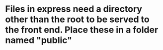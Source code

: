 # Files in express need a directory other than the root to be served to the front end. Place these in a folder named "public" 
